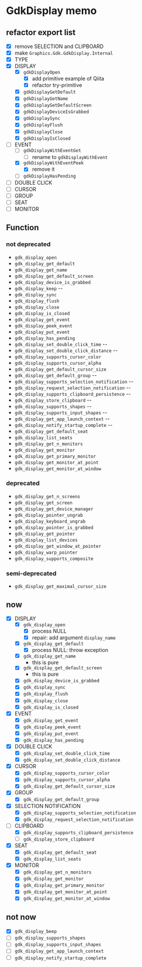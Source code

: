 GdkDisplay memo
===============

refactor export list
--------------------

* [x] remove SELECTION and CLIPBOARD
* [x] make `Graphics.Gdk.GdkDisplay.Internal`
* [x] TYPE
* [x] DISPLAY
	+ [x] `gdkDisplayOpen`
		- [x] add primitive example of Qiita
		- [x] refactor try-primitive
	+ [x] `gdkDisplayGetDefault`
	+ [x] `gdkDisplayGetName`
	+ [x] `gdkDisplayGetDefaultScreen`
	+ [x] `gdkDisplayDeviceIsGrabbed`
	+ [x] `gdkDisplaySync`
	+ [x] `gdkDisplayFlush`
	+ [x] `gdkDisplayClose`
	+ [x] `gdkDisplayIsClosed`
* [ ] EVENT
	+ [ ] `gdkDisplayWithEventGet`
		- [ ] rename to `gdkDisplayWithEvent`
	+ [x] `gdkDisplayWithEventPeek`
		- [x] remove it
	+ [ ] `gdkDisplayHasPending`
* [ ] DOUBLE CLICK
* [ ] CURSOR
* [ ] GROUP
* [ ] SEAT
* [ ] MONITOR

Function
--------

### not deprecated

* `gdk_display_open`
* `gdk_display_get_default`
* `gdk_display_get_name`
* `gdk_display_get_default_screen`
* `gdk_display_device_is_grabbed`
* `gdk_display_keep`				--
* `gdk_display_sync`
* `gdk_display_flush`
* `gdk_display_close`
* `gdk_display_is_closed`
* `gdk_display_get_event`
* `gdk_display_peek_event`
* `gdk_display_put_event`
* `gdk_display_has_pending`
* `gdk_display_set_double_click_time`		--
* `gdk_display_set_double_click_distance`	--
* `gdk_display_supports_cursor_color`
* `gdk_display_supports_cursor_alpha`
* `gdk_display_get_default_cursor_size`
* `gdk_display_get_default_group`		--
* `gdk_display_supports_selection_notification`	--
* `gdk_display_requext_selection_notification`	--
* `gdk_display_supports_clipboard_persistence`	--
* `gdk_display_store_clipboard`			--
* `gdk_display_supports_shapes`			--
* `gdk_display_supports_input_shapes`		--
* `gdk_display_get_app_launch_context`		--
* `gdk_display_notify_startup_complete`		--
* `gdk_display_get_default_seat`
* `gdk_display_list_seats`
* `gdk_display_get_n_monitors`
* `gdk_display_get_monitor`
* `gdk_display_get_primary_monitor`
* `gdk_display_get_monitor_at_point`
* `gdk_display_get_monitor_at_window`

### deprecated

* `gdk_display_get_n_screens`
* `gdk_display_get_screen`
* `gdk_display_get_device_manager`
* `gdk_display_pointer_ungrab`
* `gdk_display_keyboard_ungrab`
* `gdk_display_pointer_is_grabbed`
* `gdk_display_get_pointer`
* `gdk_display_list_devices`
* `gdk_display_get_window_at_pointer`
* `gdk_display_warp_pointer`
* `gdk_display_supports_composite`

### semi-deprecated

* `gdk_display_get_maximal_cursor_size`

now
---

* [x] DISPLAY
	+ [x] `gdk_display_open`
		- [x] process NULL
		- [x] repair: add argument `display_name`
	+ [x] `gdk_display_get_default`
		- [x] process NULL: throw exception
	+ [x] `gdk_display_get_name`
		- this is pure
	+ [x] `gdk_display_get_default_screen`
		- this is pure
	+ [x] `gdk_display_device_is_grabbed`
	+ [x] `gdk_display_sync`
	+ [x] `gdk_display_flush`
	+ [x] `gdk_display_close`
	+ [x] `gdk_display_is_closed`
* [x] EVENT
	+ [x] `gdk_display_get_event`
	+ [x] `gdk_display_peek_event`
	+ [x] `gdk_display_put_event`
	+ [x] `gdk_display_has_pending`
* [x] DOUBLE CLICK
	+ [x] `gdk_display_set_double_click_time`
	+ [x] `gdk_display_set_double_click_distance`
* [x] CURSOR
	+ [x] `gdk_display_supports_cursor_color`
	+ [x] `gdk_display_supports_cursor_alpha`
	+ [x] `gdk_display_get_default_cursor_size`
* [x] GROUP
	+ [x] `gdk_display_get_default_group`
* [x] SELECTION NOTIFICATION
	+ [x] `gdk_display_supports_selection_notification`
	+ [x] `gdk_display_request_selection_notification`
* [ ] CLIPBOARD
	+ [x] `gdk_display_supports_clipboard_persistence`
	+ [ ] `gdk_display_store_clipboard`
* [x] SEAT
	+ [x] `gdk_display_get_default_seat`
	+ [x] `gdk_display_list_seats`
* [x] MONITOR
	+ [x] `gdk_display_get_n_monitors`
	+ [x] `gdk_display_get_monitor`
	+ [x] `gdk_display_get_primary_monitor`
	+ [x] `gdk_display_get_monitor_at_point`
	+ [x] `gdk_display_get_monitor_at_window`

not now
-------

* [x] `gdk_display_beep`
* [ ] `gdk_display_supports_shapes`
* [ ] `gdk_display_supports_input_shapes`
* [ ] `gdk_display_get_app_launch_context`
* [ ] `gdk_display_notify_startup_complete`

